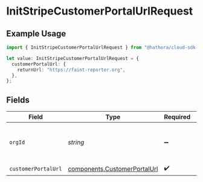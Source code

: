 # InitStripeCustomerPortalUrlRequest

## Example Usage

```typescript
import { InitStripeCustomerPortalUrlRequest } from "@hathora/cloud-sdk-typescript/models/operations";

let value: InitStripeCustomerPortalUrlRequest = {
  customerPortalUrl: {
    returnUrl: "https://faint-reporter.org",
  },
};
```

## Fields

| Field                                                                        | Type                                                                         | Required                                                                     | Description                                                                  | Example                                                                      |
| ---------------------------------------------------------------------------- | ---------------------------------------------------------------------------- | ---------------------------------------------------------------------------- | ---------------------------------------------------------------------------- | ---------------------------------------------------------------------------- |
| `orgId`                                                                      | *string*                                                                     | :heavy_minus_sign:                                                           | N/A                                                                          | org-6f706e83-0ec1-437a-9a46-7d4281eb2f39                                     |
| `customerPortalUrl`                                                          | [components.CustomerPortalUrl](../../models/components/customerportalurl.md) | :heavy_check_mark:                                                           | N/A                                                                          |                                                                              |